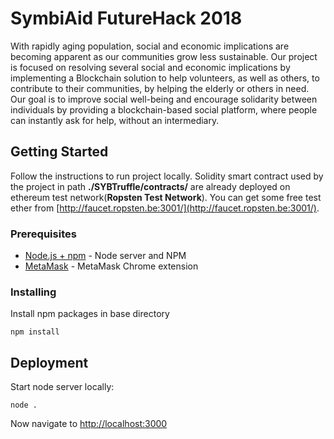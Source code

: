 # SymbiAid FutureHack 2018

With rapidly aging population, social and economic implications are becoming apparent as our communities grow less sustainable. Our project is focused on resolving several  social and economic implications by implementing a Blockchain solution to help volunteers, as well as others, to contribute to their communities, by helping the elderly or others in need. Our goal is to improve social well-being and encourage solidarity between individuals by providing a blockchain-based social platform, where people can instantly ask for help, without an intermediary.

## Getting Started

Follow the instructions to run project locally. Solidity smart contract used by the project in path **./SYBTruffle/contracts/** are already deployed on ethereum test network(__Ropsten Test Network__). You can get some free test ether from [http://faucet.ropsten.be:3001/](http://faucet.ropsten.be:3001/).

### Prerequisites

* [Node.js + npm](https://nodejs.org/en/download/) - Node server and NPM
* [MetaMask](https://metamask.io/) - MetaMask Chrome extension

### Installing

Install npm packages in base directory

```
npm install
```

## Deployment

Start node server locally:

```
node .
```

Now navigate to [http://localhost:3000](http://localhost:3000)
